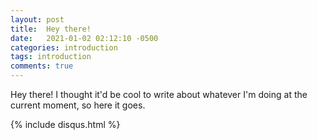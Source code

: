 ```yaml
---
layout: post
title:  Hey there!
date:   2021-01-02 02:12:10 -0500
categories: introduction
tags: introduction
comments: true
---
```

Hey there! I thought it'd be cool to write about whatever I'm doing at the current moment, so here it goes.

{% include disqus.html %}
